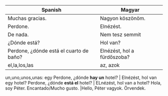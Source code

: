 
|Spanish|Magyar|
|---|---|
Muchas gracias.|Nagyon köszönöm.
Perdone.|Elnézést.
De nada.|Nem tesz semmit
¿Dónde está?|Hol van?
Perdone, ¿dónde está el cuarto de baño?| Elnézést, hol a fürdőszoba?
el,la,los,las|az, azok
un,uno,unos,unas: egy
Perdone, ¿dónde **hay un** hotel? | Elnézést, hol van egy hotel?
Perdone, ¿dónde **está el** hotel? | ELnézést, hol van a hotel?
Hola, soy Péter. Encantado/Mucho gusto. |Hello, Péter vagyok. Örvendek.

